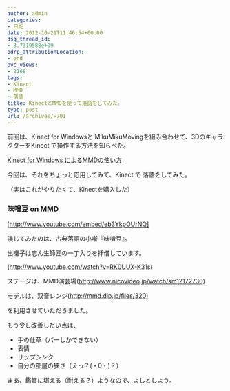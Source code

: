```yaml
---
author: admin
categories:
- 日記
date: 2012-10-21T11:46:54+00:00
dsq_thread_id:
- 3.7319588e+09
pdrp_attributionLocation:
- end
pvc_views:
- 2168
tags:
- Kinect
- MMD
- 落語
title: KinectとMMDを使って落語をしてみた。
type: post
url: /archives/=701
---
```


前回は、Kinect for Windowsと MikuMikuMovingを組み合わせて、3DのキャラクターをKinect で操作する方法を知らべた。

[Kinect for Windows によるMMDの使い方][1]

今回は、それをちょっと応用してみて、Kinect で 落語をしてみた。
  
（実はこれがやりたくて、Kinectを購入した）

### 味噌豆 on MMD

[http://www.youtube.com/embed/eb3YkpOUrNQ]

演じてみたのは、古典落語の小噺『味噌豆』。

出囃子は志ん生師匠の一丁入りを拝借しています。
  
(<http://www.youtube.com/watch?v=RK0UUX-K31s>)
  
ステージは、MMD演芸場(<http://www.nicovideo.jp/watch/sm12172730)>
  
モデルは、双音レンジ(<http://mmd.dip.jp/files/320)>
  
を利用させていただきました。

もう少し改善したい点は、

  * 手の仕草（パーしかできない）
  * 表情
  * リップシンク
  * 自分の部屋の狭さ（えっ？(・0・)？）

まあ、鑑賞に堪える（耐える？）ようなので、よしとしよう。

<div id="fastlookup_top" style="display: none;">
</div>

 [1]: https://futurismo.biz/archives/692 "Kinect for Windows によるMMDの使い方"